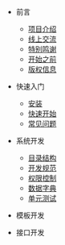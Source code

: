 * 前言
  * [项目介绍](zh-cn/)
  * [线上交流](zh-cn/communication.md)
  * [特别鸣谢](zh-cn/special-thanks.md)
  * [开始之前](zh-cn/before-begin.md)
  * [版权信息](zh-cn/license.md)

* 快速入门
  * [安装](zh-cn/quick-start/install.md)
  * [快速开始](zh-cn/quick-start/overview.md)
  * [常见问题](zh-cn/quick-start/questions.md)

* 系统开发
  * [目录结构](zh-cn/sys-development/directory-structure.md)
  * [开发规范](zh-cn/sys-development/development-norm.md)
  * [权限控制](zh-cn/sys-development/development-norm.md)
  * [数据字典](zh-cn/sys-development/data-dictionary.md)
  * [单元测试](zh-cn/sys-development/unit-test.md)
  
* 模板开发

* 接口开发

